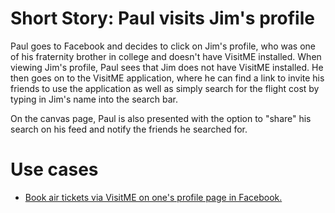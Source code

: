 # Short Story: Paul visits Jim's profile #

Paul goes to Facebook and decides to click on Jim's profile, who was one of his fraternity brother in college and doesn't have VisitME installed. When viewing Jim's profile, Paul sees that Jim does not have VisitME installed. He then goes on to the VisitME application, where he can find a link to invite his friends to use the application as well as simply search for the flight cost by typing in Jim's name into the search bar.

On the canvas page, Paul is also presented with the option to "share" his search on his feed and notify the friends he searched for.

# Use cases #
  * [Book air tickets via VisitME on one's profile page in Facebook.](Usecase11.md)
